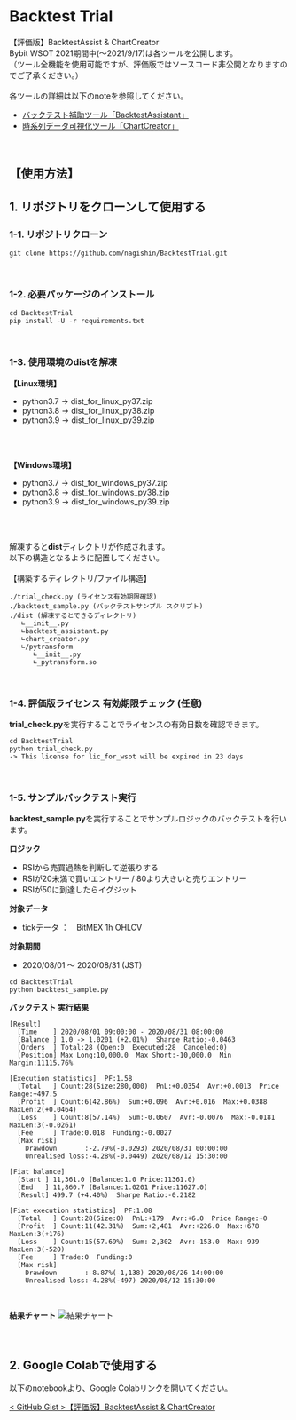 # Backtest Trial
【評価版】BacktestAssist & ChartCreator<br>
Bybit WSOT 2021期間中(～2021/9/17)は各ツールを公開します。<br>
（ツール全機能を使用可能ですが、評価版ではソースコード非公開となりますのでご了承ください。）<br>
<br>
各ツールの詳細は以下のnoteを参照してください。
* [バックテスト補助ツール「BacktestAssistant」](https://note.com/nagi7692/n/n0c874a0cf2b2)
* [時系列データ可視化ツール「ChartCreator」](https://note.com/nagi7692/n/n401a95653ad0)<br>
<br>

## 【使用方法】
## 1. リポジトリをクローンして使用する
### 1-1. リポジトリクローン
```
git clone https://github.com/nagishin/BacktestTrial.git
```
<br>

### 1-2. 必要パッケージのインストール
```
cd BacktestTrial
pip install -U -r requirements.txt
```
<br>

### 1-3. 使用環境のdistを解凍
<b>【Linux環境】</b>
* python3.7 -> dist_for_linux_py37.zip
* python3.8 -> dist_for_linux_py38.zip
* python3.9 -> dist_for_linux_py39.zip
<br>
<br>

<b>【Windows環境】</b>
* python3.7 -> dist_for_windows_py37.zip
* python3.8 -> dist_for_windows_py38.zip
* python3.9 -> dist_for_windows_py39.zip
<br>
<br>

解凍すると<b>dist</b>ディレクトリが作成されます。<br>
以下の構造となるように配置してください。<br>
<br>
【構築するディレクトリ/ファイル構造】
```
./trial_check.py (ライセンス有効期限確認)
./backtest_sample.py (バックテストサンプル スクリプト)
./dist (解凍するとできるディレクトリ)
   ∟__init__.py
   ∟backtest_assistant.py
   ∟chart_creator.py
   ∟/pytransform
      ∟__init__.py
      ∟_pytransform.so
```
<br>

### 1-4. 評価版ライセンス 有効期限チェック (任意)
<b>trial_check.py</b>を実行することでライセンスの有効日数を確認できます。
```
cd BacktestTrial
python trial_check.py
-> This license for lic_for_wsot will be expired in 23 days
```
<br>

### 1-5. サンプルバックテスト実行
<b>backtest_sample.py</b>を実行することでサンプルロジックのバックテストを行います。<br>

<b>ロジック</b><br>
* RSIから売買過熱を判断して逆張りする<br>
* RSIが20未満で買いエントリー / 80より大きいと売りエントリー
* RSIが50に到達したらイグジット

<b>対象データ</b>
* tickデータ ：　BitMEX 1h OHLCV

<b>対象期間</b>
* 2020/08/01 ～ 2020/08/31 (JST)

```
cd BacktestTrial
python backtest_sample.py
```

<b>バックテスト 実行結果</b>
```
[Result]
  [Time    ] 2020/08/01 09:00:00 - 2020/08/31 08:00:00
  [Balance ] 1.0 -> 1.0201 (+2.01%)  Sharpe Ratio:-0.0463
  [Orders  ] Total:28 (Open:0  Executed:28  Canceled:0)
  [Position] Max Long:10,000.0  Max Short:-10,000.0  Min Margin:11115.76%

[Execution statistics]  PF:1.58
  [Total   ] Count:28(Size:280,000)  PnL:+0.0354  Avr:+0.0013  Price Range:+497.5
  [Profit  ] Count:6(42.86%)  Sum:+0.096  Avr:+0.016  Max:+0.0388  MaxLen:2(+0.0464)
  [Loss    ] Count:8(57.14%)  Sum:-0.0607  Avr:-0.0076  Max:-0.0181  MaxLen:3(-0.0261)
  [Fee     ] Trade:0.018  Funding:-0.0027
  [Max risk]
    Drawdown       :-2.79%(-0.0293) 2020/08/31 00:00:00
    Unrealised loss:-4.28%(-0.0449) 2020/08/12 15:30:00

[Fiat balance]
  [Start ] 11,361.0 (Balance:1.0 Price:11361.0)
  [End   ] 11,860.7 (Balance:1.0201 Price:11627.0)
  [Result] 499.7 (+4.40%)  Sharpe Ratio:-0.2182

[Fiat execution statistics]  PF:1.08
  [Total   ] Count:28(Size:0)  PnL:+179  Avr:+6.0  Price Range:+0
  [Profit  ] Count:11(42.31%)  Sum:+2,481  Avr:+226.0  Max:+678  MaxLen:3(+176)
  [Loss    ] Count:15(57.69%)  Sum:-2,302  Avr:-153.0  Max:-939  MaxLen:3(-520)
  [Fee     ] Trade:0  Funding:0
  [Max risk]
    Drawdown       :-8.87%(-1,138) 2020/08/26 14:00:00
    Unrealised loss:-4.28%(-497) 2020/08/12 15:30:00
```
<br>

<b>結果チャート</b>
![結果チャート](https://user-images.githubusercontent.com/37642101/130594782-ee7bfc24-7f5f-433c-8208-17c5a4f99e46.png)
<br>
<br>
<br>

## 2. Google Colabで使用する<br>
以下のnotebookより、Google Colabリンクを開いてください。<br>

[< GitHub Gist >【評価版】BacktestAssist & ChartCreator](https://gist.github.com/nagishin/3f6dade186a11719e33da19632b9ef9c)
<br>
